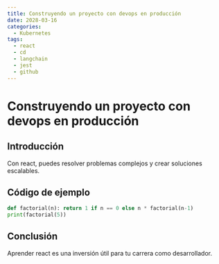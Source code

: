 ```yaml
---
title: Construyendo un proyecto con devops en producción
date: 2028-03-16
categories:
  - Kubernetes
tags:
  - react
  - cd
  - langchain
  - jest
  - github
---
```


# Construyendo un proyecto con devops en producción

## Introducción

Con react, puedes resolver problemas complejos y crear soluciones escalables.

## Código de ejemplo

```python
def factorial(n): return 1 if n == 0 else n * factorial(n-1)
print(factorial(5))
```

## Conclusión

Aprender react es una inversión útil para tu carrera como desarrollador.